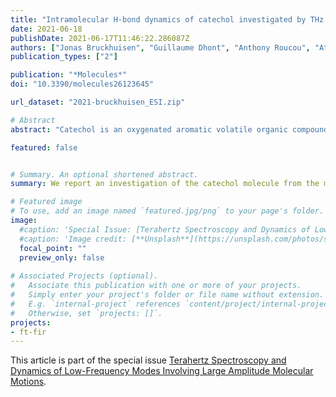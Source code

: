 ```yaml
---
title: "Intramolecular H-bond dynamics of catechol investigated by THz high-resolution spectroscopy of its low-frequency modes"
date: 2021-06-18
publishDate: 2021-06-17T11:46:22.286087Z
authors: ["Jonas Bruckhuisen", "Guillaume Dhont", "Anthony Roucou", "Atef Jabri", "Hamdi Bayoudh", "Thi Thanh Tran", "Manuel Goubet", martin-drumel, "Arnaud Cuisset"]
publication_types: ["2"]

publication: "*Molecules*"
doi: "10.3390/molecules26123645"

url_dataset: "2021-bruckhuisen_ESI.zip"

# Abstract
abstract: "Catechol is an oxygenated aromatic volatile organic compound and a biogenic precursor of secondary organic aerosols. Monitoring this compound in the gas phase is desirable due to its appreciable reactivity with tropospheric ozone. From a molecular point of view, this molecule is attractive since the two adjacent hydroxy groups can interchangeably act as donor and acceptor in an intramolecular hydrogen bonding due to the tunnelling between two symmetrically equivalent structures. Using synchrotron radiation, we recorded a rotationally-resolved Fourier Transform far-infrared (IR) spectrum of the torsional modes of the free and bonded −OH groups forming the intramolecular hydrogen bond. Additionally, the room temperature, pure rotational spectrum was measured in the 70-220 GHz frequency range using a millimeter-wave spectrometer. The assignment of these molecular transitions was assisted by anharmonic high-level quantum-chemical calculations. In particular, pure rotational lines belonging to the ground and the four lowest energy, vibrationally excited states were assigned. Splitting due to the tunnelling was resolved for the free −OH torsional state. A global fit combining the far-IR and millimeter-wave data provided the spectroscopic parameters of the low-energy far-IR modes, in particular those characterizing the intramolecular hydrogen bond dynamics."

featured: false


# Summary. An optional shortened abstract.
summary: We report an investigation of the catechol molecule from the millimeter-wave to the far-infrared domain.

# Featured image
# To use, add an image named `featured.jpg/png` to your page's folder. 
image:
  #caption: 'Special Issue: [Terahertz Spectroscopy and Dynamics of Low-Frequency Modes Involving Large Amplitude Molecular Motions](https://www.mdpi.com/journal/molecules/special_issues/terahertz_spectro_dynam_mode_amplitude_mol_motion)'
  #caption: 'Image credit: [**Unsplash**](https://unsplash.com/photos/s9CC2SKySJM)'
  focal_point: ""
  preview_only: false
  
# Associated Projects (optional).
#   Associate this publication with one or more of your projects.
#   Simply enter your project's folder or file name without extension.
#   E.g. `internal-project` references `content/project/internal-project/index.md`.
#   Otherwise, set `projects: []`.
projects:
- ft-fir
---
```



This article is part of the special issue [Terahertz Spectroscopy and Dynamics of Low-Frequency Modes Involving Large Amplitude Molecular Motions](https://www.mdpi.com/journal/molecules/special_issues/terahertz_spectro_dynam_mode_amplitude_mol_motion).

